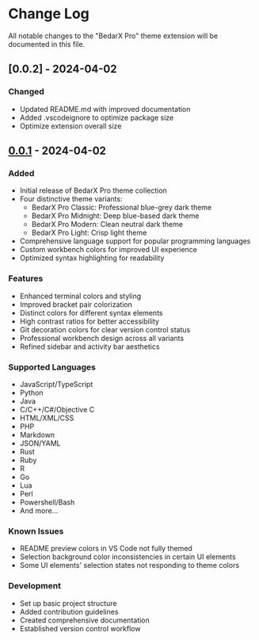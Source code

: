 # Change Log

All notable changes to the "BedarX Pro" theme extension will be documented in this file.

## [0.0.2] - 2024-04-02

### Changed
- Updated README.md with improved documentation
- Added .vscodeignore to optimize package size
- Optimize extension overall size

## [0.0.1] - 2024-04-02

### Added

- Initial release of BedarX Pro theme collection
- Four distinctive theme variants:
  - BedarX Pro Classic: Professional blue-grey dark theme
  - BedarX Pro Midnight: Deep blue-based dark theme
  - BedarX Pro Modern: Clean neutral dark theme
  - BedarX Pro Light: Crisp light theme
- Comprehensive language support for popular programming languages
- Custom workbench colors for improved UI experience
- Optimized syntax highlighting for readability

### Features

- Enhanced terminal colors and styling
- Improved bracket pair colorization
- Distinct colors for different syntax elements
- High contrast ratios for better accessibility
- Git decoration colors for clear version control status
- Professional workbench design across all variants
- Refined sidebar and activity bar aesthetics

### Supported Languages

- JavaScript/TypeScript
- Python
- Java
- C/C++/C#/Objective C
- HTML/XML/CSS
- PHP
- Markdown
- JSON/YAML
- Rust
- Ruby
- R
- Go
- Lua
- Perl
- Powershell/Bash
- And more...

### Known Issues

- README preview colors in VS Code not fully themed
- Selection background color inconsistencies in certain UI elements
- Some UI elements' selection states not responding to theme colors

### Development

- Set up basic project structure
- Added contribution guidelines
- Created comprehensive documentation
- Established version control workflow

[0.0.1]: https://github.com/saqibbedar/BedarX-Pro/releases/tag/v0.0.1
